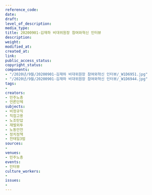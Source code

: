 ```yaml
---
reference_code: 
date: 
draft: 
level_of_description: 
media_type: 
title: 20200901-김재하 비대위원장 참여와혁신 인터뷰
description: 
weight: 
modified_at: 
created_at: 
link: 
public_access_status: 
copyright_status: 
components:
- "/2020년/9월/20200901-김재하 비대위원장 참여와혁신 인터뷰/_W1D6951.jpg"
- "/2020년/9월/20200901-김재하 비대위원장 참여와혁신 인터뷰/_W1D6944.jpg"
tags:
- 
creators:
- 민주노총
- 언론단체
subjects:
- 비정규직
- 직접고용
- 노조탄압
- 재벌외투
- 노동안전
- 정치정책
- 전태일3법
sources:
- 
venues:
- 민주노총
events:
- 인터뷰
culture_workers:
- 
issues:
- 
---
```

